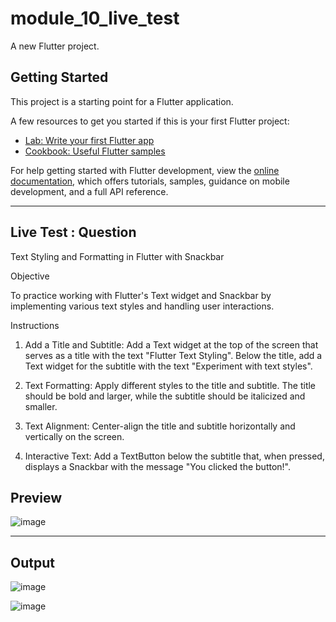 # module_10_live_test

A new Flutter project.

## Getting Started

This project is a starting point for a Flutter application.

A few resources to get you started if this is your first Flutter project:

- [Lab: Write your first Flutter app](https://docs.flutter.dev/get-started/codelab)
- [Cookbook: Useful Flutter samples](https://docs.flutter.dev/cookbook)

For help getting started with Flutter development, view the
[online documentation](https://docs.flutter.dev/), which offers tutorials,
samples, guidance on mobile development, and a full API reference.

<hr />

## Live Test : Question

Text Styling and Formatting in Flutter with Snackbar

Objective

To practice working with Flutter's Text widget and Snackbar by implementing various text styles and handling user interactions.

Instructions
1. Add a Title and Subtitle:
Add a Text widget at the top of the screen that serves as a title with the text "Flutter Text Styling".
Below the title, add a Text widget for the subtitle with the text "Experiment with text styles".

2. Text Formatting:
Apply different styles to the title and subtitle. The title should be bold and larger, while the subtitle should be italicized and smaller.

3. Text Alignment:
Center-align the title and subtitle horizontally and vertically on the screen.

4. Interactive Text:
Add a TextButton below the subtitle that, when pressed, displays a Snackbar with the message "You clicked the button!".

## Preview

![image](https://github.com/user-attachments/assets/dd0c2777-3d66-42aa-9977-40d2f3e7c706)

<hr />

## Output

![image](https://github.com/user-attachments/assets/de8af3fc-5de8-4abf-afae-78dc8d0c68af)

![image](https://github.com/user-attachments/assets/92685eca-e3cf-4786-a5f2-101e47f053ba)
